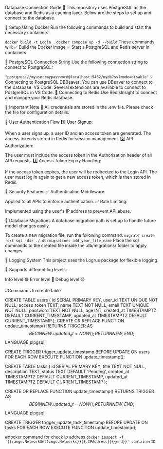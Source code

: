 Database Connection Guide 🚀
This repository uses PostgreSQL as the database and Redis as a caching layer. Below are the steps to set up and connect to the database.

🔹 Setup Using Docker
Run the following commands to build and start the necessary containers:

`docker build -t Login .`
`docker compose up -d --build`
These commands will:
✅ Build the Docker image
✅ Start a PostgreSQL and Redis server in containers

🔹 PostgreSQL Connection String
Use the following connection string to connect to PostgreSQL:

`"postgres://myuser:mypassword@localhost:5432/mydb?sslmode=disable"`
💡 Connecting to PostgreSQL
DBBeaver: You can use DBeaver to connect to the database.
VS Code: Several extensions are available to connect to PostgreSQL in VS Code.
🔹 Connecting to Redis
Use RedisInsight to connect and manage your Redis database.

🔹 Important Note
🔸 All credentials are stored in the .env file. Please check the file for configuration details.



🔹 User Authentication Flow
1️⃣ User Signup:

When a user signs up, a user ID and an access token are generated.
The access token is stored in Redis for session management.
2️⃣ API Authorization:

The user must include the access token in the Authorization header of all API requests.
3️⃣ Access Token Expiry Handling:

If the access token expires, the user will be redirected to the Login API.
The user must log in again to get a new access token, which is then stored in Redis.

🔹 Security Features
✅ Authentication Middleware:

Applied to all APIs to enforce authentication.
✅ Rate Limiting:

Implemented using the user's IP address to prevent API abuse.

🔹 Database Migrations
A database migration path is set up to handle future model changes easily.

To create a new migration file, run the following command:
`migrate create -ext sql -dir ./.db/migrations add_your_file_name`
Place the sql commands to the created file inside the .db/migrations/ folder to apply changes.

🔹 Logging System
This project uses the Logrus package for flexible logging.

🔹 Supports different log levels:

Info level 🟢
Error level 🔴
Debug level 🟡


#Commands to create table 

CREATE TABLE users (
    id SERIAL PRIMARY KEY,
    user_id TEXT UNIQUE NOT NULL,
    access_token TEXT,
    name TEXT NOT NULL,
    email TEXT UNIQUE NOT NULL,
    password TEXT NOT NULL,
    age INT,
    created_at TIMESTAMPTZ DEFAULT CURRENT_TIMESTAMP,
    updated_at TIMESTAMPTZ DEFAULT CURRENT_TIMESTAMP
);
CREATE OR REPLACE FUNCTION update_timestamp()
RETURNS TRIGGER AS $$
BEGIN
    NEW.updated_at = NOW();
    RETURN NEW;
END;
$$ LANGUAGE plpgsql;

CREATE TRIGGER trigger_update_timestamp
BEFORE UPDATE ON users
FOR EACH ROW
EXECUTE FUNCTION update_timestamp();


CREATE TABLE tasks (
    id SERIAL PRIMARY KEY,
    title TEXT NOT NULL,
    description TEXT,
    status TEXT DEFAULT 'Pending',
    created_at TIMESTAMPTZ DEFAULT CURRENT_TIMESTAMP,
    updated_at TIMESTAMPTZ DEFAULT CURRENT_TIMESTAMP
);

CREATE OR REPLACE FUNCTION update_timestamp()
RETURNS TRIGGER AS $$
BEGIN
    NEW.updated_at = NOW();
    RETURN NEW;
END;
$$ LANGUAGE plpgsql;

CREATE TRIGGER trigger_update_task_timestamp
BEFORE UPDATE ON tasks
FOR EACH ROW
EXECUTE FUNCTION update_timestamp();




#docker command for check ip address 
`docker inspect -f '{{range.NetworkSettings.Networks}}{{.IPAddress}}{{end}}' containerID`